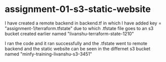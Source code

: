 # assignment-01-s3-static-website

I have created a remote backend in backend.tf in which I have added  key = "assignment-1/terraform.tfstate" due to which .tfstate file goes to an s3 bucket created earlier named "livanshu-terraform-state-1210"

I ran the code and it ran successfully and the .tfstate went to remote backend and the static website can be seen in the differnet s3 bucket named "minfy-training-livanshu-s3-3451"
